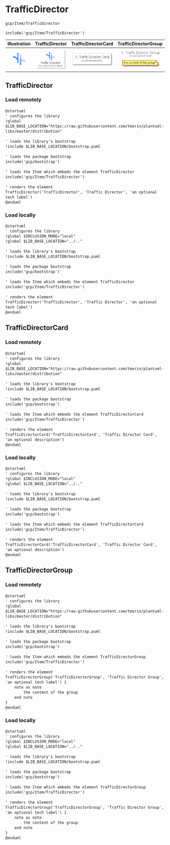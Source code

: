 # TrafficDirector


```text
gcp/Item/TrafficDirector
```

```text
include('gcp/Item/TrafficDirector')
```



| Illustration | TrafficDirector | TrafficDirectorCard | TrafficDirectorGroup |
| :---: | :---: | :---: | :---: |
| ![illustration for Illustration](../../gcp/Item/TrafficDirector.png) | ![illustration for TrafficDirector](../../gcp/Item/TrafficDirector.Local.png) | ![illustration for TrafficDirectorCard](../../gcp/Item/TrafficDirectorCard.Local.png) | ![illustration for TrafficDirectorGroup](../../gcp/Item/TrafficDirectorGroup.Local.png) |




## TrafficDirector

### Load remotely
```plantuml
@startuml
' configures the library
!global $LIB_BASE_LOCATION="https://raw.githubusercontent.com/tmorin/plantuml-libs/master/distribution"

' loads the library's bootstrap
!include $LIB_BASE_LOCATION/bootstrap.puml

' loads the package bootstrap
include('gcp/bootstrap')

' loads the Item which embeds the element TrafficDirector
include('gcp/Item/TrafficDirector')

' renders the element
TrafficDirector('TrafficDirector', 'Traffic Director', 'an optional tech label')
@enduml
```

### Load locally
```plantuml
@startuml
' configures the library
!global $INCLUSION_MODE="local"
!global $LIB_BASE_LOCATION="../.."

' loads the library's bootstrap
!include $LIB_BASE_LOCATION/bootstrap.puml

' loads the package bootstrap
include('gcp/bootstrap')

' loads the Item which embeds the element TrafficDirector
include('gcp/Item/TrafficDirector')

' renders the element
TrafficDirector('TrafficDirector', 'Traffic Director', 'an optional tech label')
@enduml
```

## TrafficDirectorCard

### Load remotely
```plantuml
@startuml
' configures the library
!global $LIB_BASE_LOCATION="https://raw.githubusercontent.com/tmorin/plantuml-libs/master/distribution"

' loads the library's bootstrap
!include $LIB_BASE_LOCATION/bootstrap.puml

' loads the package bootstrap
include('gcp/bootstrap')

' loads the Item which embeds the element TrafficDirectorCard
include('gcp/Item/TrafficDirector')

' renders the element
TrafficDirectorCard('TrafficDirectorCard', 'Traffic Director Card', 'an optional description')
@enduml
```

### Load locally
```plantuml
@startuml
' configures the library
!global $INCLUSION_MODE="local"
!global $LIB_BASE_LOCATION="../.."

' loads the library's bootstrap
!include $LIB_BASE_LOCATION/bootstrap.puml

' loads the package bootstrap
include('gcp/bootstrap')

' loads the Item which embeds the element TrafficDirectorCard
include('gcp/Item/TrafficDirector')

' renders the element
TrafficDirectorCard('TrafficDirectorCard', 'Traffic Director Card', 'an optional description')
@enduml
```

## TrafficDirectorGroup

### Load remotely
```plantuml
@startuml
' configures the library
!global $LIB_BASE_LOCATION="https://raw.githubusercontent.com/tmorin/plantuml-libs/master/distribution"

' loads the library's bootstrap
!include $LIB_BASE_LOCATION/bootstrap.puml

' loads the package bootstrap
include('gcp/bootstrap')

' loads the Item which embeds the element TrafficDirectorGroup
include('gcp/Item/TrafficDirector')

' renders the element
TrafficDirectorGroup('TrafficDirectorGroup', 'Traffic Director Group', 'an optional tech label') {
    note as note
        the content of the group
    end note
}
@enduml
```

### Load locally
```plantuml
@startuml
' configures the library
!global $INCLUSION_MODE="local"
!global $LIB_BASE_LOCATION="../.."

' loads the library's bootstrap
!include $LIB_BASE_LOCATION/bootstrap.puml

' loads the package bootstrap
include('gcp/bootstrap')

' loads the Item which embeds the element TrafficDirectorGroup
include('gcp/Item/TrafficDirector')

' renders the element
TrafficDirectorGroup('TrafficDirectorGroup', 'Traffic Director Group', 'an optional tech label') {
    note as note
        the content of the group
    end note
}
@enduml
```

